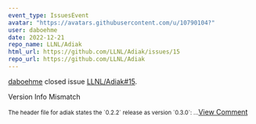 ```yaml
---
event_type: IssuesEvent
avatar: "https://avatars.githubusercontent.com/u/10790104?"
user: daboehme
date: 2022-12-21
repo_name: LLNL/Adiak
html_url: https://github.com/LLNL/Adiak/issues/15
repo_url: https://github.com/LLNL/Adiak
---
```


<a href='https://github.com/daboehme' target='_blank'>daboehme</a> closed issue <a href='https://github.com/LLNL/Adiak/issues/15' target='_blank'>LLNL/Adiak#15</a>.

<p>Version Info Mismatch</p><small>The header file for adiak states the `0.2.2` release as version `0.3.0`:...</small><a href='https://github.com/LLNL/Adiak/issues/15' target='_blank'>View Comment</a>